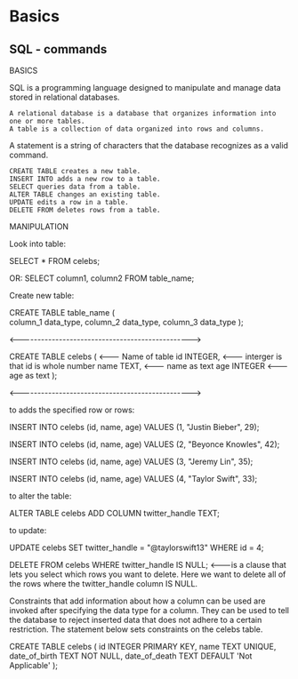 # Basics 
## SQL - commands 

BASICS

SQL is a programming language designed to manipulate and manage data stored in relational databases.

    A relational database is a database that organizes information into one or more tables.
    A table is a collection of data organized into rows and columns.

A statement is a string of characters that the database recognizes as a valid command.

    CREATE TABLE creates a new table.
    INSERT INTO adds a new row to a table.
    SELECT queries data from a table.
    ALTER TABLE changes an existing table.
    UPDATE edits a row in a table.
    DELETE FROM deletes rows from a table.


MANIPULATION

Look into table:

   SELECT * FROM celebs;

OR:
   SELECT column1, column2
   FROM table_name; 

Create new table:

   CREATE TABLE table_name (               
      column_1 data_type, 
      column_2 data_type, 
      column_3 data_type
   );

<------------------------------------------------>

CREATE TABLE celebs (   <--- Name of table
   id INTEGER,          <--- interger is that id is whole number 
   name TEXT,           <--- name as text
   age INTEGER          <--- age as text
);

<------------------------------------------------>


to adds the specified row or rows:

   INSERT INTO celebs (id, name, age)
   VALUES (1, "Justin Bieber", 29);

   INSERT INTO celebs (id, name, age)
   VALUES (2, "Beyonce Knowles", 42);

   INSERT INTO celebs (id, name, age)
   VALUES (3, "Jeremy Lin", 35);

   INSERT INTO celebs (id, name, age)
   VALUES (4, "Taylor Swift", 33);


to alter the table:

   ALTER TABLE celebs
   ADD COLUMN twitter_handle TEXT;

to update:

   UPDATE celebs
   SET twitter_handle = "@taylorswift13"
   WHERE id = 4;


DELETE FROM celebs
WHERE twitter_handle IS NULL;       <---is a clause that lets you select which rows you want to delete. Here we want to delete                                  all of the rows where the twitter_handle column IS NULL.


Constraints that add information about how a column can be used are invoked after specifying the data type for a column. They can be used to tell the database to reject inserted data that does not adhere to a certain restriction. The statement below sets constraints on the celebs table.

   CREATE TABLE celebs (
    id INTEGER PRIMARY KEY, 
     name TEXT UNIQUE,
    date_of_birth TEXT NOT NULL,
    date_of_death TEXT DEFAULT 'Not Applicable'
   );